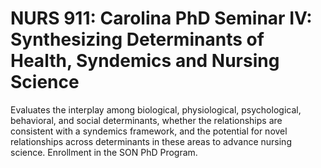 # NURS 911: Carolina PhD Seminar IV: Synthesizing Determinants of Health, Syndemics and Nursing Science

Evaluates the interplay among biological, physiological, psychological, behavioral, and social determinants, whether the relationships are consistent with a syndemics framework, and the potential for novel relationships across determinants in these areas to advance nursing science. Enrollment in the SON PhD Program.